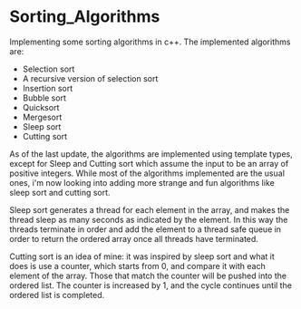 # Sorting_Algorithms
Implementing some sorting algorithms in c++. The implemented algorithms are:

* Selection sort
* A recursive version of selection sort
* Insertion sort
* Bubble sort
* Quicksort
* Mergesort
* Sleep sort
* Cutting sort

As of the last update, the algorithms are implemented using template types, except for Sleep and Cutting sort which assume the input to be an array of positive integers.
While most of the algorithms implemented are the usual ones, i'm now looking into adding more strange and fun algorithms like sleep sort and cutting sort.

Sleep sort generates a thread for each element in the array, and makes the thread sleep as many seconds as indicated by the element. In this way the threads terminate in order
and add the element to a thread safe queue in order to return the ordered array once all threads have terminated. 

Cutting sort is an idea of mine: it was inspired by sleep sort and what it does is use a counter, which starts from 0, and compare it with each element of the array. Those that match
the counter will be pushed into the ordered list. The counter is increased by 1, and the cycle continues until the ordered list is completed.